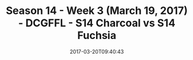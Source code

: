 ---
title: Season 14 - Week 3 (March 19, 2017) - DCGFFL - S14 Charcoal vs S14 Fuchsia
teams-score:
- team: _teams/s14-charcoal.md
  score: 21
- team: _teams/s14-fuchsia.md
  score: 14
mvp: Karson, Codie
game-ball: Honberg, Mike
season: 14
week: 3
date: '2017-03-20T09:40:43'
pageid: season-14-week-3-march-19-2017-5093-vs-5096
---